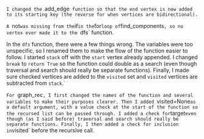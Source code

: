 `I changed the `add_edge` function so that the end vertex is now added to its starting key (the reverse for when vertices are bidirectional).`

`A `not` was missing from the `if` in the `for` loop of `find_components`, so no vertex ever made it to the `dfs` function.

In the `dfs` function, there were a few things wrong. The variables were too unspecific, so I renamed them to make the flow of the function easier to follow. I started `stack` off with the `start` vertex already appended. I changed `break` to `return True` so the function could double as a search (even though traversal and search should really be separate functions). Finally, I made sure checked vertices are added to the `visited` set and `visited` vertices are subtracted from `stack`.`

`For `graph_rec`, I first changed the names of the function and several variables to make their purposes clearer. Then I added `visited=None` as a default argument, with a value check at the start of the function so the recursed list can be passed through. I added a check for `target` even though (as I said before) traversal and search should really be separate functions. Finally, I then added a check for inclusion in `visited` before the recursive call.
